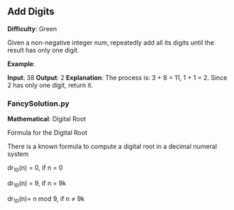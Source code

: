 ## Add Digits

**Difficulty**: Green

Given a non-negative integer num, repeatedly add all its digits until the result has only one digit.

**Example**:

**Input**: 38
**Output**: 2 
**Explanation**: The process is: 3 + 8 = 11, 1 + 1 = 2. Since 2 has only one digit, return it.

### FancySolution.py

**Mathematical**: Digital Root

Formula for the Digital Root

There is a known formula to compute a digital root in a decimal numeral system

dr<sub>10</sub>(n) = 0, if n = 0 

dr<sub>10</sub>(n) = 9, if n = 9k 

dr<sub>10</sub>(n)= n mod 9, if n ≠ 9k 
